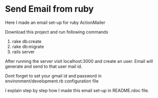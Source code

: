 Send Email from ruby
====================


Here I made an email set-up for ruby ActionMailer

Download this project and run following commands

1. rake db:create 
2. rake db:migrate
3. rails server

After running the server visit localhost:3000 and create an user. Email will generate and send to that user mail id.

Dont forget to set your gmail id and password in environment/development.rb configuration file

I explain step by step how I made this email set-up in README.rdoc file. 
